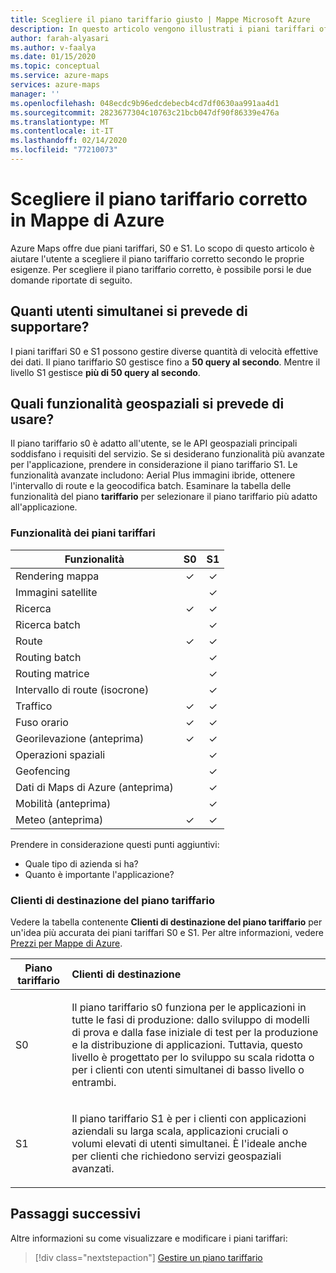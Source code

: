 ```yaml
---
title: Scegliere il piano tariffario giusto | Mappe Microsoft Azure
description: In questo articolo vengono illustrati i piani tariffari offerti dalle mappe Microsoft Azure.
author: farah-alyasari
ms.author: v-faalya
ms.date: 01/15/2020
ms.topic: conceptual
ms.service: azure-maps
services: azure-maps
manager: ''
ms.openlocfilehash: 048ecdc9b96edcdebecb4cd7df0630aa991aa4d1
ms.sourcegitcommit: 2823677304c10763c21bcb047df90f86339e476a
ms.translationtype: MT
ms.contentlocale: it-IT
ms.lasthandoff: 02/14/2020
ms.locfileid: "77210073"
---
```

# <a name="choose-the-right-pricing-tier-in-azure-maps"></a>Scegliere il piano tariffario corretto in Mappe di Azure

Azure Maps offre due piani tariffari, S0 e S1. Lo scopo di questo articolo è aiutare l'utente a scegliere il piano tariffario corretto secondo le proprie esigenze. Per scegliere il piano tariffario corretto, è possibile porsi le due domande riportate di seguito.

## <a name="how-many-concurrent-users-do-i-plan-to-support"></a>Quanti utenti simultanei si prevede di supportare? 
I piani tariffari S0 e S1 possono gestire diverse quantità di velocità effettive dei dati. Il piano tariffario S0 gestisce fino a **50 query al secondo**. Mentre il livello S1 gestisce **più di 50 query al secondo**.

## <a name="what-geospatial-capabilities-do-i-plan-to-use"></a>Quali funzionalità geospaziali si prevede di usare?
Il piano tariffario s0 è adatto all'utente, se le API geospaziali principali soddisfano i requisiti del servizio. Se si desiderano funzionalità più avanzate per l'applicazione, prendere in considerazione il piano tariffario S1. Le funzionalità avanzate includono: Aerial Plus immagini ibride, ottenere l'intervallo di route e la geocodifica batch. Esaminare la tabella delle funzionalità del piano **tariffario** per selezionare il piano tariffario più adatto all'applicazione.

### <a name="pricing-tier-capabilities"></a>Funzionalità dei piani tariffari

| Funzionalità                              |        S0           |  S1      |
|-----------------------------------------|:-------------------:|:--------:|
| Rendering mappa                              | ✓                   | ✓       |
| Immagini satellite                       |                     | ✓        |
| Ricerca                                  | ✓                    | ✓        |
| Ricerca batch                            |                     | ✓        |
| Route                                   | ✓                    |✓        |
| Routing batch                            |                    | ✓        |
| Routing matrice                          |                     | ✓        |
| Intervallo di route (isocrone)                |                     | ✓        |
| Traffico                                |✓                    |✓        |
| Fuso orario                               |✓                    |✓        |
| Georilevazione (anteprima)                    |✓                   |✓        |
| Operazioni spaziali                        |                    |✓        |
| Geofencing                                |                    |✓        |
| Dati di Maps di Azure (anteprima)                |                     | ✓        |
| Mobilità (anteprima)                       |                     | ✓        |
| Meteo (anteprima)                        |✓                    |✓        |

Prendere in considerazione questi punti aggiuntivi:
* Quale tipo di azienda si ha?
* Quanto è importante l'applicazione?

### <a name="pricing-tier-targeted-customers"></a>Clienti di destinazione del piano tariffario

Vedere la tabella contenente **Clienti di destinazione del piano tariffario** per un'idea più accurata dei piani tariffari S0 e S1. Per altre informazioni, vedere [Prezzi per Mappe di Azure](https://azure.microsoft.com/pricing/details/azure-maps/). 

| Piano tariffario  |     Clienti di destinazione                                                                |
|-----------------|:-----------------------------------------------------------------------------------------|
| S0            |    <p>Il piano tariffario s0 funziona per le applicazioni in tutte le fasi di produzione: dallo sviluppo di modelli di prova e dalla fase iniziale di test per la produzione e la distribuzione di applicazioni. Tuttavia, questo livello è progettato per lo sviluppo su scala ridotta o per i clienti con utenti simultanei di basso livello o entrambi. <p>|
| S1            |    <p>Il piano tariffario S1 è per i clienti con applicazioni aziendali su larga scala, applicazioni cruciali o volumi elevati di utenti simultanei. È l'ideale anche per clienti che richiedono servizi geospaziali avanzati.</p>|

## <a name="next-steps"></a>Passaggi successivi

Altre informazioni su come visualizzare e modificare i piani tariffari:

> [!div class="nextstepaction"] 
> [Gestire un piano tariffario](how-to-manage-pricing-tier.md)
